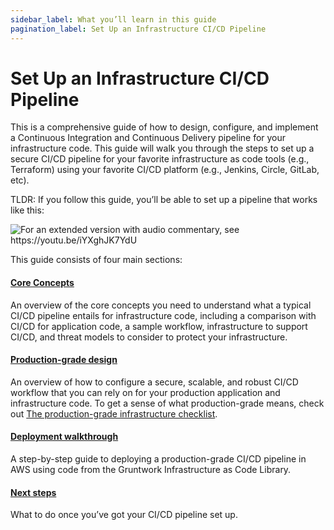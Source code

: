 ```yaml
---
sidebar_label: What you’ll learn in this guide
pagination_label: Set Up an Infrastructure CI/CD Pipeline
---
```


# Set Up an Infrastructure CI/CD Pipeline

This is a comprehensive guide of how to design, configure, and implement a Continuous Integration and Continuous
Delivery pipeline for your infrastructure code. This guide will walk you through the steps to set up a secure CI/CD
pipeline for your favorite infrastructure as code tools (e.g., Terraform) using your favorite CI/CD platform (e.g.,
Jenkins, Circle, GitLab, etc).

TLDR: If you follow this guide, you’ll be able to set up a pipeline that works like this:

![For an extended version with audio commentary, see <https://youtu.be/iYXghJK7YdU>](/img/guides/build-it-yourself/pipelines/walkthrough.gif)

This guide consists of four main sections:

<div className="dlist">

#### [Core Concepts](../1-core-concepts/0-why-is-it-important-to-have-ci-cd.md)

An overview of the core concepts you need to understand what a typical CI/CD pipeline entails for infrastructure code,
including a comparison with CI/CD for application code, a sample workflow, infrastructure to support CI/CD, and threat
models to consider to protect your infrastructure.

#### [Production-grade design](../2-production-grade-design/0-intro.md)

An overview of how to configure a secure, scalable, and robust CI/CD workflow that you can rely on for your
production application and infrastructure code. To get a sense of what production-grade means, check out
[The production-grade infrastructure checklist](https://gruntwork.io/guides/foundations/how-to-use-gruntwork-infrastructure-as-code-library#production_grade_infra_checklist).

#### [Deployment walkthrough](../3-deployment-walkthrough/0-pre-requisites.md)

A step-by-step guide to deploying a production-grade CI/CD pipeline in AWS using code from the Gruntwork
Infrastructure as Code Library.

#### [Next steps](../4-next-steps.md)

What to do once you’ve got your CI/CD pipeline set up.

</div>


<!-- ##DOCS-SOURCER-START
{"sourcePlugin":"Local File Copier","hash":"bf8091f18c65b6c08ea348daed589419"}
##DOCS-SOURCER-END -->
